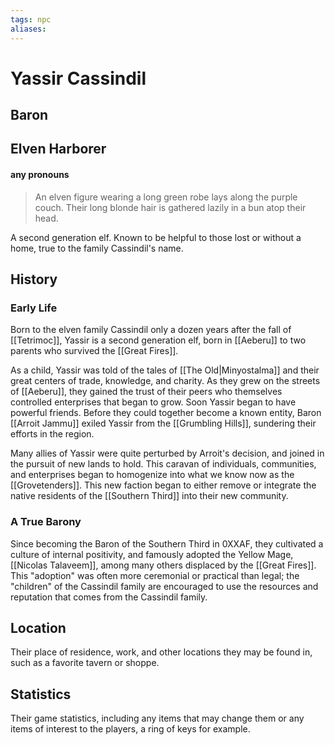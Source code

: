 ```yaml
---
tags: npc
aliases:
---
```

# Yassir Cassindil
## Baron
## Elven Harborer
#### any pronouns

> An elven figure wearing a long green robe lays along the purple couch. Their long blonde hair is gathered lazily in a bun atop their head. 

A second generation elf.
Known to be helpful to those lost or without a home, true to the family Cassindil's name.

## History
### Early Life
Born to the elven family Cassindil only a dozen years after the fall of [[Tetrimoc]], Yassir is a second generation elf, born in [[Aeberu]] to two parents who survived the [[Great Fires]].

As a child, Yassir was told of the tales of [[The Old|Minyostalma]] and their great centers of trade, knowledge, and charity. As they grew on the streets of [[Aeberu]], they gained the trust of their peers who themselves controlled enterprises that began to grow. Soon Yassir began to have powerful friends. Before they could together become a known entity, Baron [[Arroit Jammu]] exiled Yassir from the [[Grumbling Hills]], sundering their efforts in the region.

Many allies of Yassir were quite perturbed by Arroit's decision, and joined in the pursuit of new lands to hold. This caravan of individuals, communities, and enterprises began to homogenize into what we know now as the [[Grovetenders]]. This new faction began to either remove or integrate the native residents of the [[Southern Third]] into their new community.

### A True Barony
Since becoming the Baron of the Southern Third in 0XXAF, they cultivated a culture of internal positivity, and famously adopted the Yellow Mage, [[Nicolas Talaveem]], among many others displaced by the [[Great Fires]]. This "adoption" was often more ceremonial or practical than legal; the "children" of the Cassindil family are encouraged to use the resources and reputation that comes from the Cassindil family.

## Location
Their place of residence, work, and other locations they may be found in, such as a favorite tavern or shoppe.

## Statistics
Their game statistics, including any items that may change them or any items of interest to the players, a ring of keys for example.